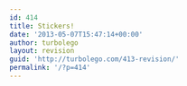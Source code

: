 ```yaml
---
id: 414
title: Stickers!
date: '2013-05-07T15:47:14+00:00'
author: turbolego
layout: revision
guid: 'http://turbolego.com/413-revision/'
permalink: '/?p=414'
---
```


